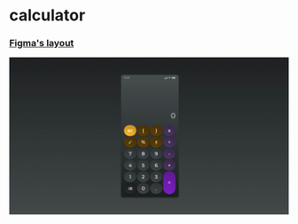 # calculator

### [Figma's layout](https://www.figma.com/file/fIWiyMiClGazPVm6XKGbJV/Untitled?node-id=0%3A1)

<img src="https://raw.githubusercontent.com/KistVictor/calculator/main/doc/using.gif" />
